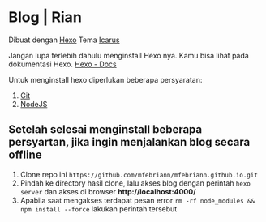 # Blog | Rian

Dibuat dengan [Hexo](https://hexo.io/)
Tema [Icarus](https://github.com/ppoffice/hexo-theme-icarus)

Jangan lupa terlebih dahulu menginstall Hexo nya. Kamu bisa lihat pada dokumentasi Hexo.
[Hexo - Docs](https://hexo.io/docs/)

Untuk menginstall hexo diperlukan beberapa persyaratan:
1. [Git](https://git-scm.com/)
2. [NodeJS](https://nodejs.org/en/)

## Setelah selesai menginstall beberapa persyartan, jika ingin menjalankan blog secara offline

1. Clone repo ini
`https://github.com/mfebriann/mfebriann.github.io.git`
2. Pindah ke directory hasil clone, lalu akses blog dengan perintah `hexo server` dan akses di browser **http://localhost:4000/** 
3. Apabila saat mengakses terdapat pesan error `rm -rf node_modules && npm install --force` lakukan perintah tersebut 

